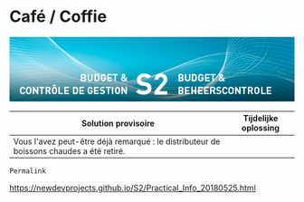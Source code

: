 <link rel="stylesheet" href="https://newdevprojects.github.io/S2/S2.css">

# Café / Coffie

![](header.jpg)

| Solution provisoire | Tijdelijke oplossing |
| --- | --- | 
| Vous l'avez peut-être déjà remarqué : le distributeur de boissons chaudes a été retiré. | &nbsp; |


    Permalink 

https://newdevprojects.github.io/S2/Practical_Info_20180525.html